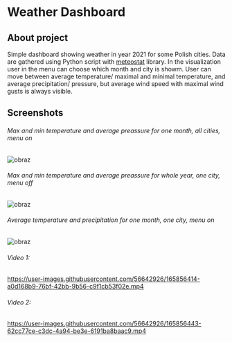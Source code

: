 # Weather Dashboard


## About project
Simple dashboard showing weather in year 2021 for some Polish cities. Data are gathered using Python script with [meteostat](https://dev.meteostat.net/python/) library.
In the visualization user in the menu can choose which month and city is showm. User can move between average temperature/ maximal and minimal temperature,  and average precipitation/ pressure, but average wind speed with maximal wind gusts is always visible.

## Screenshots
###### Max and min temperature and average preassure for one month, all cities, menu on
![obraz](https://user-images.githubusercontent.com/56642926/165750957-6ddd4427-8ca2-471e-89ec-95df4969db4f.png)



###### Max and min temperature and average preassure for whole year, one city, menu off
![obraz](https://user-images.githubusercontent.com/56642926/165750803-9ef84333-097e-45d5-91c7-10bbadec9376.png)



###### Average temperature and precipitation for one month, one city, menu on
![obraz](https://user-images.githubusercontent.com/56642926/165750674-661cc04c-9a8d-42d6-ac14-ff1ee8fe5612.png)



###### Video 1:
https://user-images.githubusercontent.com/56642926/165856414-a0d168b9-76bf-42bb-9b56-c9f1cb53f02e.mp4



###### Video 2:
https://user-images.githubusercontent.com/56642926/165856443-62cc77ce-c3dc-4a94-be3e-6191ba8baac9.mp4


